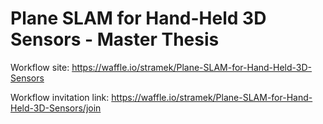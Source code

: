 # Plane SLAM for Hand-Held 3D Sensors - Master Thesis

Workflow site: https://waffle.io/stramek/Plane-SLAM-for-Hand-Held-3D-Sensors

Workflow invitation link: https://waffle.io/stramek/Plane-SLAM-for-Hand-Held-3D-Sensors/join
